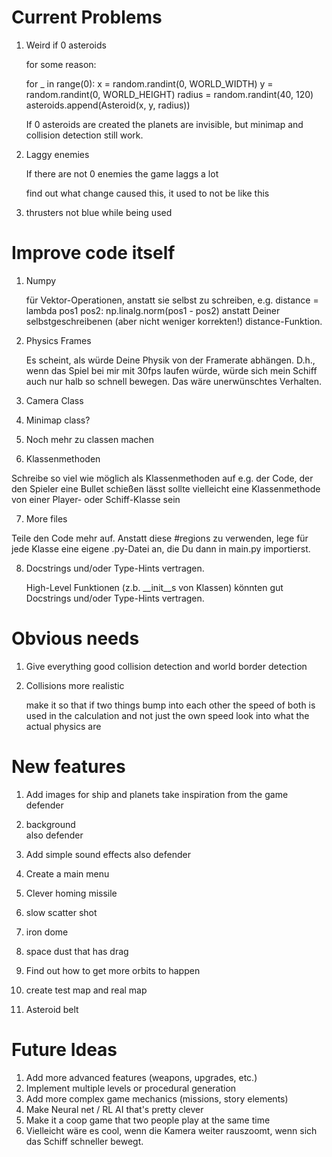 # Current Problems

1. Weird if 0 asteroids

    for some reason:

    for _ in range(0):
        x = random.randint(0, WORLD_WIDTH)
        y = random.randint(0, WORLD_HEIGHT)
        radius = random.randint(40, 120)
        asteroids.append(Asteroid(x, y, radius))

    If 0 asteroids are created the planets are invisible, but minimap and collision detection still work.

2. Laggy enemies

    If there are not 0 enemies the game laggs a lot

    find out what change caused this, it used to not be like this

3. thrusters not blue while being used 

# Improve code itself

1. Numpy

    für Vektor-Operationen, anstatt sie selbst zu schreiben, e.g. distance = lambda pos1 pos2: np.linalg.norm(pos1 - pos2) anstatt Deiner selbstgeschreibenen (aber nicht weniger korrekten!) distance-Funktion.

2. Physics Frames

    Es scheint, als würde Deine Physik von der Framerate abhängen. D.h., wenn das Spiel bei mir mit 30fps laufen würde, würde sich mein Schiff auch nur halb so schnell bewegen. Das wäre unerwünschtes Verhalten.


3. Camera Class


4. Minimap class?




5. Noch mehr zu classen machen


6. Klassenmethoden

Schreibe so viel wie möglich als Klassenmethoden auf e.g. der Code, der den Spieler eine Bullet schießen lässt
sollte vielleicht eine Klassenmethode von einer Player- oder Schiff-Klasse sein


7. More files

Teile den Code mehr auf. Anstatt diese #regions zu verwenden, lege für jede Klasse eine eigene .py-Datei an, die Du dann in main.py importierst.


8. Docstrings und/oder Type-Hints vertragen.
    
    High-Level Funktionen (z.b. __init__s von Klassen) könnten gut Docstrings und/oder Type-Hints vertragen.




# Obvious needs

1. Give everything good collision detection and world border detection

2. Collisions more realistic

    make it so that if two things bump into each other the speed of both is used in the calculation and not just the own speed
    look into what the actual physics are




# New features

1. Add images for ship and planets
    take inspiration from the game defender

2. background  
    also defender

3. Add simple sound effects
    also defender

4. Create a main menu
5. Clever homing missile
6. slow scatter shot
7. iron dome
8. space dust that has drag
9. Find out how to get more orbits to happen
10. create test map and real map
11. Asteroid belt



# Future Ideas

1. Add more advanced features (weapons, upgrades, etc.)
2. Implement multiple levels or procedural generation
3. Add more complex game mechanics (missions, story elements)
4. Make Neural net / RL AI that's pretty clever
5. Make it a coop game that two people play at the same time
6. Vielleicht wäre es cool, wenn die Kamera weiter rauszoomt, wenn sich das Schiff schneller bewegt.


